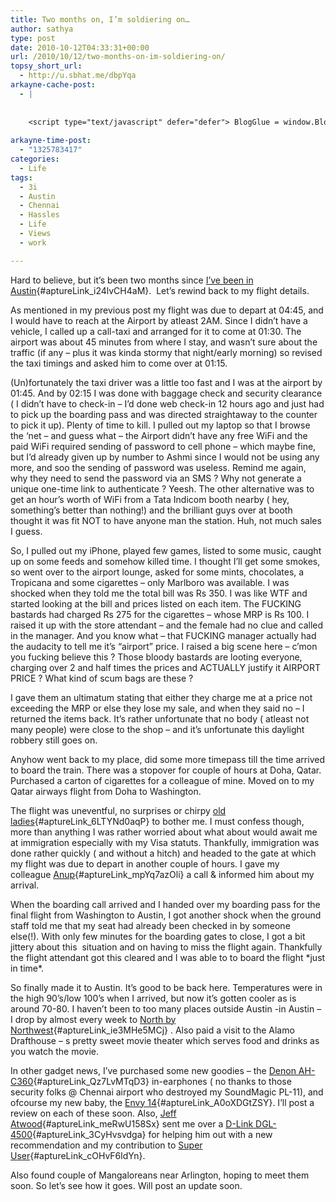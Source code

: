 ```yaml
---
title: Two months on, I’m soldiering on…
author: sathya
type: post
date: 2010-10-12T04:33:31+00:00
url: /2010/10/12/two-months-on-im-soldiering-on/
topsy_short_url:
  - http://u.sbhat.me/dbpYqa
arkayne-cache-post:
  - |
    
    
    <script type="text/javascript" defer="defer"> BlogGlue = window.BlogGlue || window.Arkayne || {}; BlogGlue.baseurl = 'http://www.blogglue.com'; BlogGlue.go = function(e, a, cid, gid) { var id = a.getAttribute('id'); var orig = a.getAttribute('href'); var target = a.getAttribute('target'); var redir = [BlogGlue.baseurl, 'link', cid, gid, ''].join('/'); redir += '?ts=' + Math.random(); redir += '&amp;url=' + escape(a.href); a.setAttribute('href', redir); setTimeout('BlogGlue.restore("' + id + '", "' + orig + '")', 0); return true; }; BlogGlue.restore = function(id, orig) { var a = document.getElementById(id); if (a) a.setAttribute('href', orig); }; </script> <div class="blogglue_plugin" style="display:block;margin:5px 0px 20px 0px;"> <h3 class="blogglue-header blogglue-inner"> More From sathyabhat </h3> <ul class="blogglue-links blogglue-inner"> <li id="blogglue-inner-1"><a href="http://sathyabh.at/2009/02/24/3-months-and-more-to-come/?utm_source=BlogGlue_network&amp;utm_medium=BlogGlue_Plugin" id="blogglue-2942142" target="_parent" onclick="return BlogGlue.go(event, this, 2942110, 2942142);" title="3 Months… And More to Come! » My World">3 Months… And More to Come! » My World</a></li> <li id="blogglue-inner-2"><a href="http://sathyabh.at/2008/05/07/im-on-foldinghome/?utm_source=BlogGlue_network&amp;utm_medium=BlogGlue_Plugin" id="blogglue-2962787" target="_parent" onclick="return BlogGlue.go(event, this, 2942110, 2962787);" title="I&#39;m on Folding@Home » My World">I&#39;m on Folding@Home » My World</a></li> <li id="blogglue-inner-3"><a href="http://sathyabh.at/2009/09/29/back-in-india/?utm_source=BlogGlue_network&amp;utm_medium=BlogGlue_Plugin" id="blogglue-2942131" target="_parent" onclick="return BlogGlue.go(event, this, 2942110, 2942131);" title="Back In India » My World">Back In India » My World</a></li> </ul> <div class="blogglue-footer" style="margin:10px 0px;display:block !important"> <a href="http://www.blogglue.com/12928-ab7e24be6f12e678fc1a468df18f3f3f/?utm_source=BlogGlue%20Plugin&amp;utm_medium=Recommend&amp;utm_campaign=Plugin&amp;coupon=SATHYABHAT&amp;blogglue_page=2942110" target="_blank" style="text-decoration:none !important;"> <img src="http://www.gravatar.com/avatar.php?default=%2F%2Fs3.amazonaws.com%2Farkayne-media%2Fimg%2Fprofile%2Fdefault_sm.png&amp;size=24&amp;gravatar_id=1375f202e61682cc4963295f4b0430dc" width="24" height="24" border="0" alt="Blog Margeting Related Posts Plugin For sathyabhat" style="display:inline;margin: 0 5px 0 10px; border:1px solid #AAA; width: 24px !important; height: 24px; !important;"/><span style="position:relative;top:-8px;font-family:'Trebuchet MS'; font-size: 0.8em;">Ask <strong>sathyabhat</strong> To Recommend Your Posts</span> </a> <img class="blogglue-hit" style="border:none;left:-9999px;position:absolute;" src="http://www.blogglue.com/widget/hit/2942110.GIF" border="0" alt="Blog Marketing Related Posts Plugin Counter" /> </div> </div>
    
arkayne-time-post:
  - "1325783417"
categories:
  - Life
tags:
  - 3i
  - Austin
  - Chennai
  - Hassles
  - Life
  - Views
  - work

---
```

Hard to believe, but it&#8217;s been two months since [I&#8217;ve been in Austin][1]{#aptureLink_i24lvCH4aM}.  Let&#8217;s rewind back to my flight details.

As mentioned in my previous post my flight was due to depart at 04:45, and I would have to reach at the Airport by atleast 2AM. Since I didn&#8217;t have a vehicle, I called up a call-taxi and arranged for it to come at 01:30. The airport was about 45 minutes from where I stay, and wasn&#8217;t sure about the traffic (if any &#8211; plus it was kinda stormy that night/early morning) so revised the taxi timings and asked him to come over at 01:15.

<!--more-->

(Un)fortunately the taxi driver was a little too fast and I was at the airport by 01:45. And by 02:15 I was done with baggage check and security clearance ( I didn&#8217;t have to check-in &#8211; I&#8217;d done web check-in 12 hours ago and just had to pick up the boarding pass and was directed straightaway to the counter to pick it up). Plenty of time to kill. I pulled out my laptop so that I browse the &#8216;net &#8211; and guess what &#8211; the Airport didn&#8217;t have any free WiFi and the paid WiFi required sending of password to cell phone &#8211; which maybe fine, but I&#8217;d already given up by number to Ashmi since I would not be using any more, and soo the sending of password was useless. Remind me again, why they need to send the password via an SMS ? Why not generate a unique one-time link to authenticate ? Yeesh. The other alternative was to get an hour&#8217;s worth of WiFi from a Tata Indicom booth nearby ( hey, something&#8217;s better than nothing!) and the brilliant guys over at booth thought it was fit NOT to have anyone man the station. Huh, not much sales I guess.

So, I pulled out my iPhone, played few games, listed to some music, caught up on some feeds and somehow killed time. I thought I&#8217;ll get some smokes, so went over to the airport lounge, asked for some mints, chocolates, a Tropicana and some cigarettes &#8211; only Marlboro was available. I was shocked when they told me the total bill was Rs 350. I was like WTF and started looking at the bill and prices listed on each item. The FUCKING bastards had charged Rs 275 for the cigarettes &#8211; whose MRP is Rs 100. I raised it up with the store attendant &#8211; and the female had no clue and called in the manager. And you know what &#8211; that FUCKING manager actually had the audacity to tell me it&#8217;s &#8220;airport&#8221; price. I raised a big scene here &#8211; c&#8217;mon you fucking believe this ? Those bloody bastards are looting everyone, charging over 2 and half times the prices and ACTUALLY justify it AIRPORT PRICE ? What kind of scum bags are these ?

I gave them an ultimatum stating that either they charge me at a price not exceeding the MRP or else they lose my sale, and when they said no &#8211; I returned the items back. It&#8217;s rather unfortunate that no body ( atleast not many people) were close to the shop &#8211; and it&#8217;s unfortunate this daylight robbery still goes on.

Anyhow went back to my place, did some more timepass till the time arrived to board the train. There was a stopover for couple of hours at Doha, Qatar. Purchased a carton of cigarettes for a colleague of mine. Moved on to my Qatar airways flight from Doha to Washington.

The flight was uneventful, no surprises or chirpy [old ladies][2]{#aptureLink_6LTYNd0aqP} to bother me. I must confess though, more than anything I was rather worried about what about would await me at immigration especially with my Visa statuts. Thankfully, immigration was done rather quickly ( and without a hitch) and headed to the gate at which my flight was due to depart in another couple of hours. I gave my colleague [Anup][3]{#aptureLink_mpYq7azOli} a call & informed him about my arrival.

When the boarding call arrived and I handed over my boarding pass for the final flight from Washington to Austin, I got another shock when the ground staff told me that my seat had already been checked in by someone else(!). With only few minutes for the boarding gates to close, I got a bit jittery about this  situation and on having to miss the flight again. Thankfully the flight attendant got this cleared and I was able to to board the flight \*just in time\*.

So finally made it to Austin. It&#8217;s good to be back here. Temperatures were in the high 90&#8217;s/low 100&#8217;s when I arrived, but now it&#8217;s gotten cooler as is around 70-80. I haven&#8217;t been to too many places outside Austin -in Austin &#8211; I drop by almost every week to [North by Northwest][4]{#aptureLink_ie3MHe5MCj} . Also paid a visit to the Alamo Drafthouse &#8211; s pretty sweet movie theater which serves food and drinks as you watch the movie.

In other gadget news, I&#8217;ve purchased some new goodies &#8211; the [Denon AH-C360][5]{#aptureLink_Qz7LvMTqD3} in-earphones ( no thanks to those security folks @ Chennai airport who destroyed my SoundMagic PL-11), and ofcourse my new baby, the [Envy 14][6]{#aptureLink_A0oXDGtZSY}. I&#8217;ll post a review on each of these soon. Also, [Jeff Atwood][7]{#aptureLink_meRwU158Sx} sent me over a [D-Link DGL-4500][8]{#aptureLink_3CyHvsvdga} for helping him out with a new recommendation and my contribution to [Super User][9]{#aptureLink_cOHvF6ldYn}.

Also found couple of Mangaloreans near Arlington, hoping to meet them soon. So let&#8217;s see how it goes. Will post an update soon.

 [1]: http://sathyabh.at/2010/08/08/heading-back-to-austin/
 [2]: http://sathyabh.at/2008/11/22/experience-of-a-lifetime-the-mumbai-austin-flight/
 [3]: http://www.anuppimpalkhare.com/
 [4]: http://sathyabh.at/2008/12/21/a-visit-to-north-by-northwest/
 [5]: http://post.sathyabh.at/my-new-denon-ah-c360-is-here
 [6]: http://www.flickr.com/photos/sathyabhat/tags/envy/
 [7]: http://codinghorror.com
 [8]: http://post.sathyabh.at/yaaaay-the-d-link-dgl-4500-sent-by-codinghorr
 [9]: http://superuser.com/users/4377/sathya